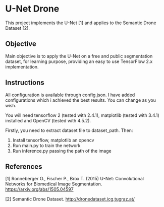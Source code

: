 # U-Net Drone

This project implements the U-Net [1] and applies to the Semantic Drone Dataset [2].

## Objective

Main objective is to apply the U-Net on a free and public segmentation dataset, for learning purpose, providing an easy to use TensorFlow 2.x implementation.

## Instructions

All configuration is available through config.json. I have added configurations which i achieved the best results. You can change as you wish.

You will need tensorflow 2 (tested with 2.4.1), matplotlib (tested with 3.4.1) installed and OpenCV (tested with 4.5.2).

Firstly, you need to extract dataset file to dataset_path. Then:

1. Install tensorflow, matplotlib an opencv
2. Run main.py to train the network
3. Run inference.py passing the path of the image

## References
[1] Ronneberger O., Fischer P., Brox T. (2015) U-Net: Convolutional Networks for Biomedical Image Segmentation. https://arxiv.org/abs/1505.04597

[2] Semantic Drone Dataset. http://dronedataset.icg.tugraz.at/